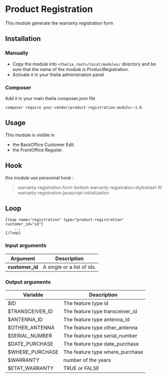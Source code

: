 # Product Registration

This module generate the warranty registration form

## Installation

### Manually

* Copy the module into ```<thelia_root>/local/modules/``` directory and be sure that the name of the module is ProductRegistration.
* Activate it in your thelia administration panel

### Composer

Add it in your main thelia composer.json file

```
composer require your-vendor/product-registration-module:~1.0
```

## Usage

This module is visible in 
 - the BackOffice Customer Edit.
 - the FrontOffice Register.

## Hook

this module use personnal hook :
>   warranty-registration.form-bottom
>   warranty-registration.stylesheet
W   warranty-registration.javascript-initialization


## Loop

```smarty
{loop name="registration" type="product-registration" customer_id="id"}
    ...
{/loop}
```

### Input arguments

|Argument |Description |
|---      |--- |
|**customer_id** | A single or a list of ids. |

### Output arguments

|Variable   |Description |
|---        |--- |
|$ID    | The feature type id |
|$TRANSCEIVER_ID    | The feature type transceiver_id |
|$ANTENNA_ID    | The feature type antenna_id |
|$OTHER_ANTENNA   | The feature type other_antenna |
|$SERIAL_NUMBER    | The feature type serial_number |
|$DATE_PURCHASE    | The feature type date_purchase |
|$WHERE_PURCHASE    | The feature type where_purchase |
|$WARRANTY    | number of the years |
|$ETAT_WARRANTY    | TRUE or FALSE |

